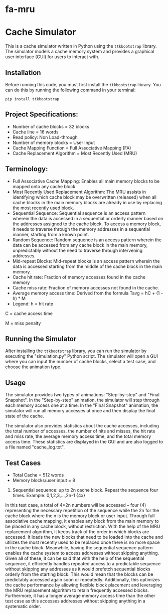 # fa-mru

# Cache Simulator

This is a cache simulator written in Python using the `ttkbootstrap` library. The simulator models a cache memory system and provides a graphical user interface (GUI) for users to interact with.

## Installation

Before running this code, you must first install the `ttkbootstrap` library. You can do this by running the following command in your terminal:

``` 
pip install ttkbootstrap
```

## Project Specifications:
- Number of cache blocks = 32 blocks
- Cache line = 16 words
- Read policy: Non Load-through
- Number of memory blocks = User Input
- Cache Mapping Function = Full Associative Mapping (FA)
- Cache Replacement Algorithm = Most Recently Used (MRU)

## Terminology:
- Full Associative Cache Mapping: Enables all main memory blocks to be mapped onto any cache block
- Most Recently Used Replacement Algorithm: The MRU assists in identifying which cache block may be overwritten (released) when all cache blocks in the main memory blocks are already in use by replacing the most recently used block.
- Sequential Sequence: Sequential sequence is an access pattern wherein the data is accessed in a sequential or orderly manner based on the addresses assigned to the cache block. To access a memory block, it needs to traverse through the memory addresses in a sequential manner, starting from a known point.
- Random Sequence: Random sequence is an access pattern wherein the data can be accessed from any cache block in the main memory, unpredictably without the need to traverse through intervening addresses.
- Mid-repeat Blocks: Mid-repeat blocks is an access pattern wherein the data is accessed starting from the middle of the cache block in the main memory.
- Cache hit rate: Fraction of memory accesses found in the cache memory
- Cache miss rate: Fraction of memory accesses not found in the cache.
- Average memory access time: Derived from the formula Tavg = hC + (1 - h) * M
- Legend:
h = hit rate

C = cache access time

M = miss penalty

## Running the Simulator

After installing the `ttkbootstrap` library, you can run the simulator by executing the "simulation.py" Python script. The simulator will open a GUI where you can input the number of cache blocks, select a test case, and choose the animation type.

## Usage

The simulator provides two types of animations: "Step-by-step" and "Final Snapshot". In the "Step-by-step" animation, the simulator will step through each memory access one at a time. In the "Final Snapshot" animation, the simulator will run all memory accesses at once and then display the final state of the cache.

The simulator also provides statistics about the cache accesses, including the total number of accesses, the number of hits and misses, the hit rate and miss rate, the average memory access time, and the total memory access time. These statistics are displayed in the GUI and are also logged to a file named "cache_log.txt".

## Test Cases
* Total Cache = 512 words
* Memory blocks/user input = 8

1. Sequential sequence: up to 2n cache block. Repeat the sequence four times. Example: 0,1,2,3,…,2n-1 {4x}

In this test case, a total of 4*2n numbers will be accessed – four (4) representing the necessary repetition of the sequence while the 2n for the cache block where the n is the memory block or user input. Through full associative cache mapping, it enables any block from the main memory to be placed in any cache block, without restriction. With the help of the MRU replacement algorithm, it keeps track of the order in which blocks are accessed. It loads the new blocks that need to be loaded into the cache and utilizes the most recently used to be replaced once there is no more space in the cache block. Meanwhile, having the sequential sequence pattern enables the cache system to access addresses without skipping anything. Given all of these, it can be said that with the help of the sequential sequence, it efficiently handles repeated access to a predictable sequence without skipping any addresses as it would prefetch sequential blocks orderly from the starting block. This would mean that the blocks can be predictably accessed again soon or repeatedly. Additionally, this optimizes the cache performance by allowing flexible block placement and leveraging the MRU replacement algorithm to retain frequently accessed blocks. Furthermore, it has a longer average memory access time than the other test case as this accesses addresses without skipping anything in a systematic order. 



